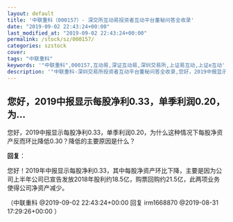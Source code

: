 ```yaml
---
layout: default
title: '中联重科（000157）- 深交所互动易投资者互动平台董秘问答全收录'
date: "2019-09-02 22:43:24+00:00"
last_modified_at: "2019-09-02 22:43:24+00:00"
permalink: /stock/sz/000157/
categories: szstock
cover: 
tags: "中联重科"
keywords: '"中联重科",000157,互动易,深证互动易,深圳交易所,上证易互动,上证e互动'
description: '"中联重科-深圳交易所投资者互动平台董秘问答全收录,您好，2019中报显示每股净利0.33，单季利润0.20，为什么这种情况下每股净资产反而环比降低0.30？降低的主要原因是什么？"'
---
```


## 您好，2019中报显示每股净利0.33，单季利润0.20，为...

您好，2019中报显示每股净利0.33，单季利润0.20，为什么这种情况下每股净资产反而环比降低0.30？降低的主要原因是什么？

**回复**：

您好！2019年中报显示每股净利0.33，其中每股净资产环比下降，主要是因为公司上半年公司已宣告发放2018年股利约18.5亿，购票回购约21.5亿，此两项业务使得公司净资产减少。 

（中联重科  @2019-09-02 22:43:24+00:00 回复 irm1668870  @2019-08-31 17:29:26+00:00 ）

